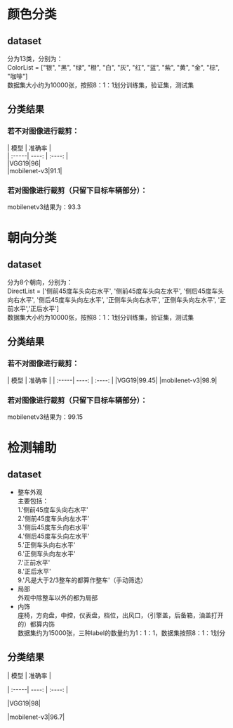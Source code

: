 # 颜色分类
## dataset  
分为13类，分别为：  
ColorList = ["银", "黑", "绿", "橙", "白", "灰", "红", "蓝", "紫", "黄", "金", "棕", "咖啡"]  
数据集大小约为10000张，按照8：1：1划分训练集，验证集，测试集  
## 分类结果
### 若不对图像进行裁剪：  
| 模型 | 准确率 |  
| :-----| ----: | :----: |  
|VGG19|96|  
|mobilenet-v3|91.1|  
### 若对图像进行裁剪（只留下目标车辆部分）：  
mobilenetv3结果为：93.3  
# 朝向分类
## dataset
分为8个朝向，分别为：  
DirectList = ['侧前45度车头向右水平', '侧前45度车头向左水平', '侧后45度车头向右水平', '侧后45度车头向左水平', '正侧车头向右水平', '正侧车头向左水平', '正前水平','正后水平']  
数据集大小约为10000张，按照8：1：1划分训练集，验证集，测试集  
## 分类结果
### 若不对图像进行裁剪：  
| 模型 | 准确率 |
| :-----| ----: | :----: |
|VGG19|99.45|
|mobilenet-v3|98.9|
### 若对图像进行裁剪（只留下目标车辆部分）：  
mobilenetv3结果为：99.15  
# 检测辅助
## dataset
* 整车外观  
主要包括：  
1.'侧前45度车头向右水平'  
2.'侧前45度车头向左水平'   
3.'侧后45度车头向右水平'   
4.'侧后45度车头向左水平'  
5.'正侧车头向右水平'   
6.'正侧车头向左水平'   
7.'正前水平'  
8.'正后水平'  
9.'凡是大于2/3整车的都算作整车'（手动筛选）  
* 局部  
外观中除整车以外的都为局部  
* 内饰  
座椅，方向盘，中控，仪表盘，档位，出风口，（引擎盖，后备箱，油盖打开的）都算内饰  
数据集约为15000张，三种label的数量约为1：1：1，数据集按照8：1：1划分  
## 分类结果  
|  模型 | 准确率 |  

| :-----| ----: | :----: |

|VGG19|98|  

|mobilenet-v3|96.7|

